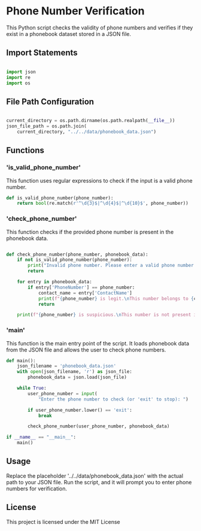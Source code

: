# Phone Number Verification

This Python script checks the validity of phone numbers and verifies if they exist in a phonebook dataset stored in a JSON file.

## Import Statements
```python

import json
import re
import os
```
## File Path Configuration
```python

current_directory = os.path.dirname(os.path.realpath(__file__))
json_file_path = os.path.join(
    current_directory, "../../data/phonebook_data.json")
```
## Functions
### 'is_valid_phone_number'
This function uses regular expressions to check if the input is a valid phone number.

```python
def is_valid_phone_number(phone_number):
    return bool(re.match(r'^\d{3}$|^\d{4}$|^\d{10}$', phone_number))
```
### 'check_phone_number'
This function checks if the provided phone number is present in the phonebook data.

```python

def check_phone_number(phone_number, phonebook_data):
    if not is_valid_phone_number(phone_number):
        print("Invalid phone number. Please enter a valid phone number.")
        return

    for entry in phonebook_data:
        if entry['PhoneNumber'] == phone_number:
            contact_name = entry['ContactName']
            print(f"{phone_number} is legit.\nThis number belongs to {contact_name}.")
            return

    print(f"{phone_number} is suspicious.\nThis number is not present in the PhoneBook.")
```
### 'main'
This function is the main entry point of the script. It loads phonebook data from the JSON file and allows the user to check phone numbers.

```python
def main():
    json_filename = 'phonebook_data.json'
    with open(json_filename, 'r') as json_file:
        phonebook_data = json.load(json_file)

    while True:
        user_phone_number = input(
            "Enter the phone number to check (or 'exit' to stop): ")

        if user_phone_number.lower() == 'exit':
            break

        check_phone_number(user_phone_number, phonebook_data)

if __name__ == "__main__":
    main()
```
## Usage
Replace the placeholder '../../data/phonebook_data.json' with the actual path to your JSON file.
Run the script, and it will prompt you to enter phone numbers for verification.
## License
This project is licensed under the MIT License
